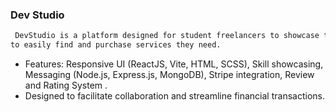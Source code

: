 ### Dev Studio
```bash
 DevStudio is a platform designed for student freelancers to showcase their skills through various projects and for buyers
to easily find and purchase services they need.
```

- Features: Responsive UI (ReactJS, Vite, HTML, SCSS), Skill showcasing, Messaging (Node.js, Express.js,
MongoDB), Stripe integration, Review and Rating System .
- Designed to facilitate collaboration and streamline financial transactions.
